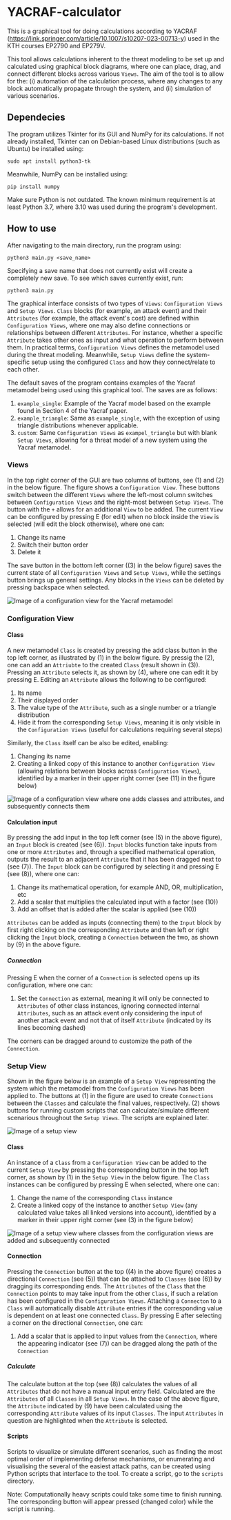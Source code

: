 # YACRAF-calculator

This is a graphical tool for doing calculations according to YACRAF (https://link.springer.com/article/10.1007/s10207-023-00713-y) used in the KTH courses EP2790 and EP279V.

This tool allows calculations inherent to the threat modeling to be set up and calculated using graphical block diagrams, where one can place, drag, and connect different blocks across various `Views`. The aim of the tool is to allow for the: (i) automation of the calculation process, where any changes to any block automatically propagate through the system, and (ii) simulation of various scenarios.

## Dependecies

The program utilizes Tkinter for its GUI and NumPy for its calculations. If not already installed, Tkinter can on Debian-based Linux distributions (such as Ubuntu) be installed using:

```
sudo apt install python3-tk
```

Meanwhile, NumPy can be installed using:

```
pip install numpy
```

Make sure Python is not outdated. The known minimum requirement is at least Python 3.7, where 3.10 was used during the program's development.

## How to use

After navigating to the main directory, run the program using:

```
python3 main.py <save_name>
```

Specifying a save name that does not currently exist will create a completely new save. To see which saves currently exist, run:

```
python3 main.py
```

The graphical interface consists of two types of `Views`: `Configuration Views` and `Setup Views`. `Class` blocks (for example, an attack event) and their `Attributes` (for example, the attack event's cost) are defined within `Configuration Views`, where one may also define connections or relationships between different `Attributes`. For instance, whether a specific `Attribute` takes other ones as input and what operation to perform between them. In practical terms, `Configuration Views` defines the metamodel used during the threat modeling. Meanwhile, `Setup Views` define the system-specific setup using the configured `Class` and how they connect/relate to each other.

The default saves of the program contains examples of the Yacraf metamodel being used using this graphical tool. The saves are as follows:

1. `example_single`: Example of the Yacraf model based on the example found in Section 4 of the Yacraf paper.
2. `example_triangle`: Same as `example_single`, with the exception of using triangle distributions whenever applicable.
3. `custom`: Same `Configuration Views` as `exampel_triangle` but with blank `Setup Views`, allowing for a threat model of a new system using the Yacraf metamodel.

### Views

In the top right corner of the GUI are two columns of buttons, see (1) and (2) in the below figure. The figure shows a `Configuration View`. These buttons switch between the different `Views` where the left-most column switches between `Configuration Views` and the right-most between `Setup Views`. The button with the `+` allows for an additional `View` to be added. The current `View` can be configured by pressing E (for edit) when no block inside the `View` is selected (will edit the block otherwise), where one can:

1. Change its name
2. Switch their button order
3. Delete it

The save button in the bottom left corner ((3) in the below figure) saves the current state of all `Configuration Views` and `Setup Views`, while the settings button brings up general settings. Any blocks in the `Views` can be deleted by pressing backspace when selected.

![Image of a configuration view for the Yacraf metamodel](img/configuration_view.svg)

### Configuration View

#### Class

A new metamodel `Class` is created by pressing the add class button in the top left corner, as illustrated by (1) in the below figure. By pressig the (2), one can add an `Attriubte` to the created `Class` (result shown in (3)). Pressing an `Attribute` selects it, as shown by (4), where one can edit it by pressing E. Editing an `Attribute` allows the following to be configured:

1. Its name
2. Their displayed order
3. The value type of the `Attribute`, such as a single number or a triangle distribution
4. Hide it from the corresponding `Setup Views`, meaning it is only visible in the `Configuration Views` (useful for calculations requiring several steps)

Similarly, the `Class` itself can be also be edited, enabling:

1. Changing its name
2. Creating a linked copy of this instance to another `Configuration View` (allowing relations between blocks across `Configuration Views`), identified by a marker in their upper right corner (see (11) in the figure below)

![Image of a configuration view where one adds classes and attributes, and subsequently connects them](img/configuration.svg)

#### Calculation input

By pressing the add input in the top left corner (see (5) in the above figure), an `Input` block is created (see (6)). `Input` blocks function take inputs from one or more `Attributes` and, through a specified mathematical operation, outputs the result to an adjacent `Attribute` that it has been dragged next to (see (7)). The `Input` block can be configured by selecting it and pressing E (see (8)), where one can:

1. Change its mathematical operation, for example AND, OR, multiplication, etc
2. Add a scalar that multiplies the calculated input with a factor (see (10))
3. Add an offset that is added after the scalar is applied (see (10))

`Attributes` can be added as inputs (connecting them) to the `Input` block by first right clicking on the corresponding `Attribute` and then left or right clicking the `Input` block, creating a `Connection` between the two, as shown by (9) in the above figure.

##### Connection

Pressing E when the corner of a `Connection` is selected opens up its configuration, where one can:

1. Set the `Connection` as external, meaning it will only be connected to `Attributes` of other class instances, ignoring connected internal `Attributes`, such as an attack event only considering the input of another attack event and not that of itself `Attribute` (indicated by its lines becoming dashed)

The corners can be dragged around to customize the path of the `Connection`.

### Setup View

Shown in the figure below is an example of a `Setup View` representing the system which the metamodel from the `Configuration Views` has been applied to. The buttons at (1) in the figure are used to create `Connections` between the `Classes` and calculate the final values, respectively. (2) shows buttons for running custom scripts that can calculate/simulate different scenarious throughout the `Setup Views`. The scripts are explained later.

![Image of a setup view](img/setup_view.svg)

#### Class

An instance of a `Class` from a `Configuration View` can be added to the current `Setup View` by pressing the corresponding button in the top left corner, as shown by (1) in the `Setup View` in the below figure. The `Class` instances can be configured by pressing E when selected, where one can:

1. Change the name of the corresponding `Class` instance
2. Create a linked copy of the instance to another `Setup View` (any calculated value takes all linked versions into account), identified by a marker in their upper right corner (see (3) in the figure below)

![Image of a setup view where classes from the configuration views are added and subsequently connected](img/setup.svg)

#### Connection

Pressing the `Connection` button at the top ((4) in the above figure) creates a directional `Connection` (see (5)) that can be attached to `Classes` (see (6)) by dragging its corresponding ends. The `Attributes` of the `Class` that the `Connection` points to may take input from the other `Class`, if such a relation has been configured in the `Configuration Views`. Attaching a `Connecton` to a `Class` will automatically disable `Attribute` entries if the corresponding value is dependent on at least one connected `Class`. By pressing E after selecting a corner on the directional `Connection`, one can:

1. Add a scalar that is applied to input values from the `Connection`, where the appearing indicator (see (7)) can be dragged along the path of the `Connection`

##### Calculate

The calculate button at the top (see (8)) calculates the values of all `Attributes` that do not have a manual input entry field. Calculated are the `Attributes` of all `Classes` in all `Setup Views`. In the case of the above figure, the `Attribute` indicated by (9) have been calculated using the corresponding `Attribute` values of its input `Classes`. The input `Attributes` in question are highlighted when the `Attribute` is selected.

#### Scripts

Scripts to visualize or simulate different scenarios, such as finding the most optimal order of implementing defense mechanisms, or enumerating and visualising the several of the easiest attack paths, can be created using Python scripts that interface to the tool. To create a script, go to the `scripts` directory.

Note: Computationally heavy scripts could take some time to finish running. The corresponding button will appear pressed (changed color) while the script is running.
